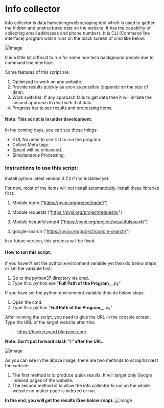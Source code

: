 # Info collector

Info collector is data harvesting/web scraping tool which is used to gather the hidden and unstructured data on the website. It has the capability of collecting email addresses and phone numbers. It is CLI (Command line interface) program which runs on the black screen of cmd like below: 

![image](https://1.bp.blogspot.com/-JOoGQ2wQzvE/XRszVeA61KI/AAAAAAAACsY/pKIBbthLh-gV3rht2pRCEsPp4OZrHwM0wCLcBGAs/s640/header_info_collector.png)

It is a little bit difficult to run for some non tech background people due to command line interface.

Some features of this script are:
1. Optimized to work on any website.
2. Provide results quickly as soon as possible (depends on the size of data).
3. Work switcher: 
If any approach fails to get data then it will initiate the second approach to deal with that data.
4. Progress bar to see results and processing items.

#### Note: This script is in under development. 
In the coming days, you can see these things:
- GUI, No need to use CLI to run the program.
- Collect Meta tags.
- Speed will be enhanced.
- Simultaneous Processing.

### Instructions to use this script:

Install python latest version 3.7.2 if not installed yet.

For now, most of the items will not install automatically. Install these libraries first:

1. Module tqdm 
("https://pypi.org/project/tqdm/")

2. Module requests
("https://pypi.org/project/requests/")

3. Module beautifulsoup4 ("https://pypi.org/project/beautifulsoup4/")

4. google-search
("https://pypi.org/project/google-search/")

In a future version, this process will be fixed. 

#### How to run this script:
if you haven't set the python environment variable yet then do below steps or set the variable first:
1. Go to the python37 directory via cmd.
2. Type this:
python.exe "____Full Path of the Program______.py"

If you have set the python environment variable then do below steps:
1. Open the cmd.
2. Type this:
python "____Full Path of the Program______.py" 

After running the script, you need to give the URL in the console screen. Type the URL of the target website after this:

> https://hackerzyard.blogspot.com 

**Note: Don't put forward slash "/" after the URL.**

![image](https://1.bp.blogspot.com/-JdYowhWTPoQ/XRtfcJVgTiI/AAAAAAAACso/AVfryrtgAtYaF1tGS-xwShh6UysLuPGzwCLcBGAs/s640/leap_2.png)

As you can see in the above image, there are two methods to scrap/harvest the website. 
1. The first method is to produce quick results. It will target only Google indexed pages of the website.
2. The second method is to allow the info collector to run on the whole website no matter page is indexed or not.

**In the end, you will get the results (See below snap):**
![image](https://1.bp.blogspot.com/-J-4rPhJ97EY/XRtfejFiS5I/AAAAAAAACss/Qusctzdoyso5c-P0ZIRFwk6-P5jvpTVvQCLcBGAs/s640/lead45.png)
